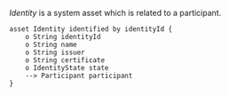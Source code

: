 *Identity* is a system asset which is related to a participant. 

```
asset Identity identified by identityId {
    o String identityId
    o String name
    o String issuer
    o String certificate
    o IdentityState state
    --> Participant participant
}
```
